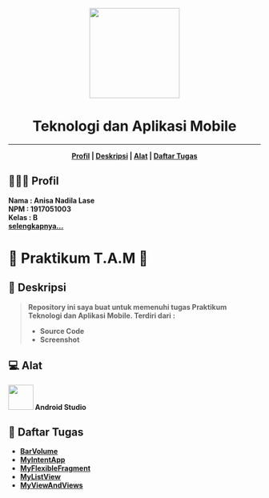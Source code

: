 <p align="center">
  <img src="https://drive.google.com/uc?export=view&id=1ZEaEC4AOxm-dZWDQeSnc6ZpkHlqSuNuP" width="180"/>
</p>

<p>
  <h1 align="center">Teknologi dan Aplikasi Mobile</h1>
</p>
<hr>

<p align="center">
  <b><a href="README.md#-profil">Profil</a>
  |
  <b><a href="README.md#-deskripsi">Deskripsi</a>
  |
  <b><a href="README.md#-alat">Alat</a>
  |
  <b><a href="README.md#-daftar-tugas">Daftar Tugas</a>
</p>

## 👩🏻‍💻 Profil
Nama : Anisa Nadila Lase <br>
NPM : 1917051003 <br>
Kelas : B <br>
[selengkapnya...](https://github.com/AnisaNadila26)

# 📱 Praktikum T.A.M 📱
## 📄 Deskripsi
> Repository ini saya buat untuk memenuhi tugas Praktikum Teknologi dan Aplikasi Mobile. Terdiri dari :
> - Source Code
> - Screenshot

## 💻 Alat
<img src="https://drive.google.com/uc?export=view&id=1u6gAk7NzDu8mj8Qg5sn4CFH4dnxqFhII" width="50"/> Android Studio

## 📝 Daftar Tugas
- [BarVolume](https://github.com/AnisaNadila26/1917051003_TAM-B/tree/main/BarVolume)
- [MyIntentApp](https://github.com/AnisaNadila26/1917051003_TAM-B/tree/main/MyIntentApp)
- [MyFlexibleFragment](https://github.com/AnisaNadila26/1917051003_TAM-B/tree/main/MyFlexibleFragment)
- [MyListView](https://github.com/AnisaNadila26/1917051003_TAM-B/tree/main/MyListView)
- [MyViewAndViews](https://github.com/AnisaNadila26/1917051003_TAM-B/tree/main/MyViewAndViews)
